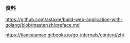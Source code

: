 ### 资料

https://github.com/astaxie/build-web-application-with-golang/blob/master/zh/preface.md

https://tiancaiamao.gitbooks.io/go-internals/content/zh/
